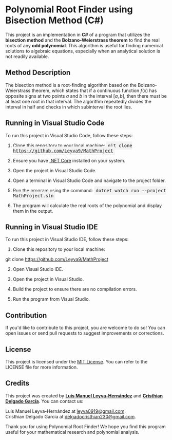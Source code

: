 # Polynomial Root Finder using Bisection Method (C#)

This project is an implementation in **C#** of a program that utilizes the **bisection method** and the **Bolzano-Weierstrass theorem** to find the real roots of any **odd polynomial**. This algorithm is useful for finding numerical solutions to algebraic equations, especially when an analytical solution is not readily available.

## Method Description

The bisection method is a root-finding algorithm based on the Bolzano-Weierstrass theorem, which states that if a continuous function $f(x)$ has opposite signs at two points $a$ and $b$ in the interval $[a, b]$, then there must be at least one root in that interval. The algorithm repeatedly divides the interval in half and checks in which subinterval the root lies.

## Running in Visual Studio Code

To run this project in Visual Studio Code, follow these steps:

1. Clone this repository to your local machine:
   <kbd style="background-color: #f3f3f3; padding: 5px;">git clone https://github.com/Leyva9/MathProject</kbd>

2. Ensure you have [.NET Core](https://dotnet.microsoft.com/download/dotnet-core) installed on your system.

3. Open the project in Visual Studio Code.

4. Open a terminal in Visual Studio Code and navigate to the project folder.

5. Run the program using the command:
   <kbd style="background-color: #f3f3f3; padding: 5px;">dotnet watch run --project MathProject.sln</kbd>

6. The program will calculate the real roots of the polynomial and display them in the output.

## Running in Visual Studio IDE

To run this project in Visual Studio IDE, follow these steps:

1. Clone this repository to your local machine:

git clone https://github.com/Leyva9/MathProject

2. Open Visual Studio IDE.

3. Open the project in Visual Studio.

4. Build the project to ensure there are no compilation errors.

5. Run the program from Visual Studio.

## Contribution

If you'd like to contribute to this project, you are welcome to do so! You can open issues or send pull requests to suggest improvements or corrections.

## License

This project is licensed under the [MIT License](LICENSE). You can refer to the LICENSE file for more information.

## Credits

This project was created by **[Luis Manuel Leyva-Hernández](https://github.com/Leyva9)** and **[Cristhian Delgado García](https://github.com/crackbandicoot-dot)**. You can contact us:

Luis Manuel Leyva-Hernández at [leyva0919@gmail.com](mailto:leyva0919@gmail.com).
<br>
Cristhian Delgado García at [delgadocristhian230@gmail.com](mailto:leyva0919@gmail.com).

Thank you for using Polynomial Root Finder! We hope you find this program useful for your mathematical research and polynomial analysis.
